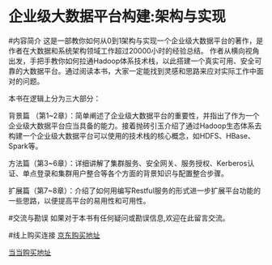 企业级大数据平台构建:架构与实现
==============

#内容简介
这是一部教你如何从0到1架构与实现一个企业级大数据平台的著作，是作者在大数据和系统架构领域工作超过20000小时的经验总结。
作者从横向视角出发，手把手教你如何拉通Hadoop体系技术栈，以此搭建一个真实可用、安全可靠的大数据平台。通过阅读本书，大家一定能找到灵感和思路来应对实际工作中面对的问题。<p>
本书在逻辑上分为三大部分：<p>
背景篇 （第1~2章）：简单阐述了企业级大数据平台的重要性，并指出了作为一个企业级大数据平台应当具备的能力。接着抛砖引玉介绍了通过Hadoop生态体系去构建一个企业级大数据平台可以使用的技术栈的核心概念，如HDFS、HBase、Spark等。<p>
方法篇（第3~6章）：详细讲解了集群服务、安全网关、服务授权、Kerberos认证、单点登录和集群用户整合等各个方面的背景知识与配置整合步骤。<p>
扩展篇（第7~8章）：介绍了如何用编写Restful服务的形式进一步扩展平台功能的一些思路，以便提高平台的易用性和可用性。

#交流与勘误
如果对于本书有任何疑问或勘误信息,欢迎在此留言交流。

#线上购买连接
[京东购买地址](https://item.jd.com/12341956.html "京东购买地址")

[当当购买地址](http://product.dangdang.com/25267635.html "当当购买地址")

